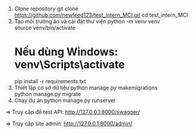 
1. Clone repository
	git clone https://github.com/newfeed123/test_intern_MCI.git
	cd test_intern_MCI
2. Tạo môi trường ảo và cài đặt thư viện
	python -m venv venv  
	source venv/bin/activate  
	# Nếu dùng Windows: venv\Scripts\activate
	pip install -r requirements.txt  
3. Thiết lập cơ sở dữ liệu
	python manage.py makemigrations  
	python manage.py migrate  
4. Chạy dự án
	python manage.py runserver  

=> Truy cập để test API: http://127.0.0.1:8000/swagger/

=> Truy cập site admin: http://127.0.0.1:8000/admin/

